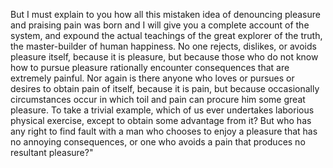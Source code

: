 But I must explain to you how all this mistaken idea of denouncing pleasure and praising pain
 was born and I will give you a complete account of the system, and expound the actual
  teachings of the great explorer of the truth, the master-builder of human happiness.
  No one rejects, dislikes, or avoids pleasure itself, because it is pleasure, but because 
  those who do not know how to pursue pleasure rationally encounter consequences that are 
  extremely painful. Nor again is there anyone who loves or pursues or desires to obtain pain of 
  itself, because it is pain, but because occasionally circumstances occur in which toil and 
  pain can procure him some great pleasure. To take a trivial example, which of us ever 
  undertakes laborious physical exercise, except to obtain some advantage from it? But who 
  has any right to find fault with a man who chooses to enjoy a pleasure that has no 
  annoying consequences, or one who avoids a pain that produces no resultant pleasure?"